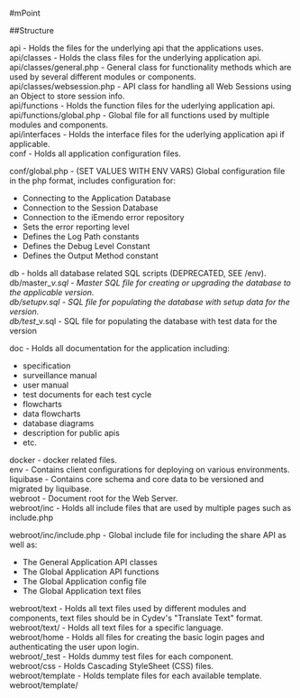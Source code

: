 #mPoint

##Structure

api - Holds the files for the underlying api that the applications uses.  
api/classes - Holds the class files for the underlying application api.  
api/classes/general.php - General class for functionality methods which are used by several different modules or components.  
api/classes/websession.php - API class for handling all Web Sessions using an Object to store session info.  
api/functions - Holds the function files for the uderlying application api.  
api/functions/global.php - Global file for all functions used by multiple modules and components.  
api/interfaces - Holds the interface files for the uderlying application api if applicable.  
conf - Holds all application configuration files.  

conf/global.php - (SET VALUES WITH ENV VARS) Global configuration file in the php format, includes configuration for:
* Connecting to the Application Database
* Connection to the Session Database
* Connection to the iEmendo error repository
* Sets the error reporting level
* Defines the Log Path constants
* Defines the Debug Level Constant
* Defines the Output Method constant

db - holds all database related SQL scripts (DEPRECATED, SEE /env).  
db/master_<database>_v<version number>.sql - Master SQL file for creating or upgrading the database to the applicable version.  
db/setup_<database>_v<version number>.sql - SQL file for populating the database with setup data for the version.  
db/test_<database>_v<version number>.sql - SQL file for populating the database with test data for the version

doc - Holds all documentation for the application including:
* specification
* surveillance manual
* user manual
* test documents for each test cycle
* flowcharts
* data flowcharts
* database diagrams
* description for public apis
* etc.

docker - docker related files.  
env - Contains client configurations for deploying on various environments.  
liquibase - Contains core schema and core data to be versioned and migrated by liquibase.    
webroot - Document root for the Web Server.  
webroot/inc - Holds all include files that are used by multiple pages such as include.php

webroot/inc/include.php - Global include file for including the share API as well as:
* The General Application API classes
* The Global Application API functions
* The Global Application config file
* The Global Application text files

webroot/text - Holds all text files used by different modules and components, text files should be in Cydev's "Translate Text" format.  
webroot/text/<language> - Holds all text files for a specific language.  
webroot/home - Holds all files for creating the basic login pages and authenticating the user upon login.  
webroot/_test - Holds dummy test files for each component.  
webroot/css - Holds Cascading StyleSheet (CSS) files.  
webroot/template - Holds template files for each available template.  
webroot/template/<template> - Holds the template files for each of the components available in the template.  
webroot/template/<template>/<component> - Holds the xsl files used for rendering each of data component's data files to the specified template,.  
webroot/template/<template>/<component>/<function>.xsl - Holds XSL template files for generating the Application's GUI..  
webroot/<component> - Holds the controller and XML data files for the component

Dockerfile - Final image Dockerfile formed as a multistage build that runs all unittests as part of the build.   
Jenkinsfile - Tells Jenkins what to do when mPoint builds.  
.env.example - example env file to easy configure docker-compose file, must be renamed to .env if in use.  
composer.json - Dependency configuration file for php composer
Dockerfile.liquibase - Final image liquibase Dockerfile, containing all core schema and data. This image will be tagged the same as mPoint when build in Jenkins.  
docker-compose.yml - Setup for easy debugging and developing. Runs a minimum viable configuration for local dev.  

##Run locally with xdebug enabled and volumed codebase for easy debugging and development
1. Rename or copy .env.example to .env in root
2. Set preferred envs or use defaults
3. Volume local client setups in alphanumeric order in docker-compose file to liquibase:/app/scripts/sql (see comment).  
4. Fetc dependencies to host by running `docker-compose run composer "composer install"`. This installs required deps in root/vendor
4. Run docker-compose up --build
5. In Intellij open Preferences / Languages & Frameworks / PHP / Servers and add a server called mpoint.local.cellpointmobile.com and setup correct pathmapping.  
6. Enable php debug listener, set checkpoints and run request.

## Run locally with final image and all unit testing
1. Rename or copy .env.example to .env in root
2. Set preferred envs or use defaults
3. Volume local client setups in alphanumeric order in docker-compose file to liquibase:/app/scripts/sql (see comment).
4. Change in docker-compose file in app service: comment out all volumes.
5. Change in docker-compose file in app service: "context: docker/php-fpm-alpine-debug" to "context: .".  
6. Run docker-compose up --build.





